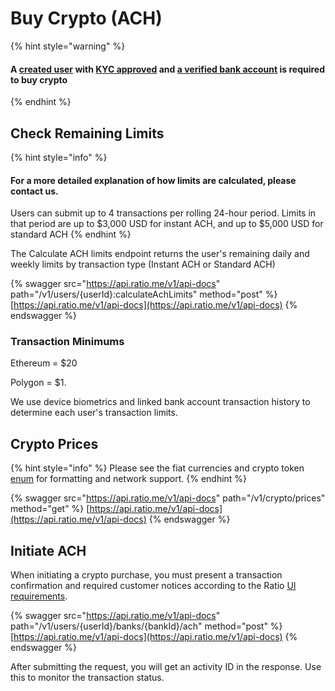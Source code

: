 # Buy Crypto (ACH)

{% hint style="warning" %}
#### A [created user](buy-crypto-ach.md#create-the-user) with [KYC approved](kyc.md) and [a verified bank account](link-and-verify-a-bank-account/#bank-account-verification) is required to buy crypto
{% endhint %}

## Check Remaining Limits&#x20;

{% hint style="info" %}
#### For a more detailed explanation of how limits are calculated, please contact us. &#x20;

Users can submit up to 4 transactions per rolling 24-hour period.  Limits in that period are up to $3,000 USD for instant ACH, and up to $5,000 USD for standard ACH
{% endhint %}

The Calculate ACH limits endpoint returns the user's remaining daily and weekly limits by transaction type (Instant ACH or Standard ACH)

{% swagger src="https://api.ratio.me/v1/api-docs" path="/v1/users/{userId}:calculateAchLimits" method="post" %}
[https://api.ratio.me/v1/api-docs](https://api.ratio.me/v1/api-docs)
{% endswagger %}

### Transaction Minimums

Ethereum = $20

Polygon = $1.

We use device biometrics and linked bank account transaction history to determine each user's transaction limits.&#x20;

## Crypto Prices

{% hint style="info" %}
Please see the fiat currencies and crypto token [enum](../../api-reference/types-glossary.md#currency) for formatting and network support.
{% endhint %}

{% swagger src="https://api.ratio.me/v1/api-docs" path="/v1/crypto/prices" method="get" %}
[https://api.ratio.me/v1/api-docs](https://api.ratio.me/v1/api-docs)
{% endswagger %}

## Initiate ACH

When initiating a crypto purchase, you must present a transaction confirmation and required customer notices according to the Ratio [UI requirements](../../design-reference/ui-requirements.md).

{% swagger src="https://api.ratio.me/v1/api-docs" path="/v1/users/{userId}/banks/{bankId}/ach" method="post" %}
[https://api.ratio.me/v1/api-docs](https://api.ratio.me/v1/api-docs)
{% endswagger %}

After submitting the request, you will get an activity ID in the response.  Use this to monitor the transaction status.&#x20;
